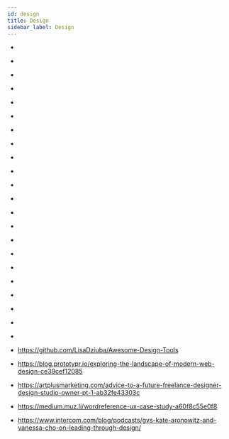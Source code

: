 ```yaml
---
id: design
title: Design
sidebar_label: Design
---
```


- []()
- []()
- []()
- []()
- []()
- []()
- []()
- []()
- []()
- []()
- []()
- []()
- []()
- []()
- []()
- []()
- []()
- []()
- []()
- []()
- []()
- []()
- https://github.com/LisaDziuba/Awesome-Design-Tools
- https://blog.prototypr.io/exploring-the-landscape-of-modern-web-design-ce39cef12085
- https://artplusmarketing.com/advice-to-a-future-freelance-designer-design-studio-owner-pt-1-ab32fe43303c
- https://medium.muz.li/wordreference-ux-case-study-a60f8c55e0f8

- https://www.intercom.com/blog/podcasts/gvs-kate-aronowitz-and-vanessa-cho-on-leading-through-design/
